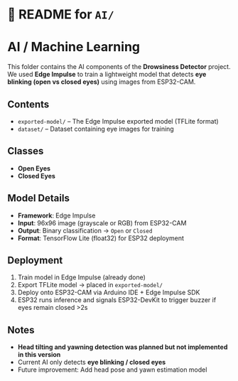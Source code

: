 # 📄 **README for `AI/`**

# AI / Machine Learning

This folder contains the AI components of the **Drowsiness Detector** project.  
We used **Edge Impulse** to train a lightweight model that detects **eye blinking (open vs closed eyes)** using images from ESP32-CAM.

## Contents

- `exported-model/` – The Edge Impulse exported model (TFLite format)
- `dataset/` – Dataset containing eye images for training

## Classes

- **Open Eyes**  
- **Closed Eyes**

## Model Details

- **Framework**: Edge Impulse
- **Input**: 96x96 image (grayscale or RGB) from ESP32-CAM
- **Output**: Binary classification → `Open` or `Closed`
- **Format**: TensorFlow Lite (float32) for ESP32 deployment

## Deployment

1. Train model in Edge Impulse (already done)
2. Export TFLite model → placed in `exported-model/`
3. Deploy onto ESP32-CAM via Arduino IDE + Edge Impulse SDK
4. ESP32 runs inference and signals ESP32-DevKit to trigger buzzer if eyes remain closed >2s

## Notes

- **Head tilting and yawning detection was planned but not implemented in this version**
- Current AI only detects **eye blinking / closed eyes**
- Future improvement: Add head pose and yawn estimation model
